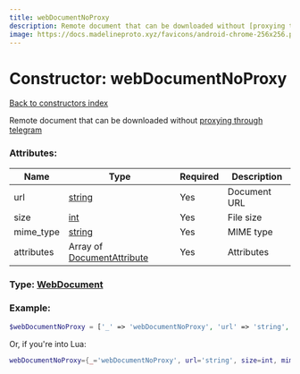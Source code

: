 ```yaml
---
title: webDocumentNoProxy
description: Remote document that can be downloaded without [proxying through telegram](https://core.telegram.org/api/files)
image: https://docs.madelineproto.xyz/favicons/android-chrome-256x256.png
---
```

# Constructor: webDocumentNoProxy  
[Back to constructors index](index.md)



Remote document that can be downloaded without [proxying through telegram](https://core.telegram.org/api/files)

### Attributes:

| Name     |    Type       | Required | Description |
|----------|---------------|----------|-------------|
|url|[string](../types/string.md) | Yes|Document URL|
|size|[int](../types/int.md) | Yes|File size|
|mime\_type|[string](../types/string.md) | Yes|MIME type|
|attributes|Array of [DocumentAttribute](../types/DocumentAttribute.md) | Yes|Attributes|



### Type: [WebDocument](../types/WebDocument.md)


### Example:

```php
$webDocumentNoProxy = ['_' => 'webDocumentNoProxy', 'url' => 'string', 'size' => int, 'mime_type' => 'string', 'attributes' => [DocumentAttribute, DocumentAttribute]];
```  


Or, if you're into Lua:

```lua
webDocumentNoProxy={_='webDocumentNoProxy', url='string', size=int, mime_type='string', attributes={DocumentAttribute}}

```


